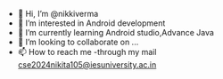 - 👋 Hi, I’m @nikkiverma
- 👀 I’m interested in Android development
- 🌱 I’m currently learning Android studio,Advance Java
- 💞️ I’m looking to collaborate on ...
- 📫 How to reach me -through my mail cse2024nikita105@iesuniversity.ac.in

<!---
nikkiverma/nikkiverma is a ✨ special ✨ repository because its `README.md` (this file) appears on your GitHub profile.
You can click the Preview link to take a look at your changes.
--->
